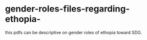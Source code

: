 # gender-roles-files-regarding-ethopia-
this pdfs can be descriptive on gender roles of ethopia toward SDG.
